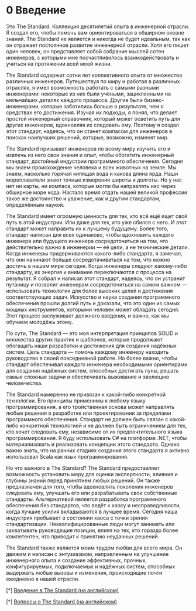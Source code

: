 # 0 Введение

Это The Standard. Коллекция десятилетий опыта в инженерной отрасли. Я создал его, чтобы помочь вам ориентироваться в обширном океане знаний. The Standard не является и никогда не будет идеальным, так как он отражает постоянное развитие инженерной отрасли. Хотя его пишет один человек, он представляет собой собрание мыслей сотен инженеров, с которыми мне посчастливилось взаимодействовать и учиться на протяжении всей моей жизни.

The Standard содержит сотни лет коллективного опыта от множества различных инженеров. Путешествуя по миру и работая в различных отраслях, я имел возможность работать с самыми разными инженерами: некоторые из них были учёными, зацикленными на мельчайших деталях каждого процесса. Другие были бизнес-инженерами, которые заботились больше о результате, чем о средствах его достижения. Изучая их подходы, я понял, что делает простой инженерный справочник, который может осветить путь для других инженеров, вдохновляя их следовать ему. Поэтому я создал этот стандарт, надеясь, что он станет компасом для инженеров в поисках наилучших решений, которые, возможно, изменят мир.

The Standard призывает инженеров по всему миру изучить его и извлечь из него свои знания и опыт, чтобы обогатить инженерный стандарт, достойный индустрии программного обеспечения. Сегодня мы знаем происхождение человека и всех животных на земле. Мы знаем, насколько горячая кипящая вода и какова длина ярда. Наши мореплаватели знают точные измерения широты и долготы. Но у нас нет ни карты, ни компаса, которые могли бы направлять нас через обширное море кода. Настало время отдать нашей великой профессии такое же достоинство и уважение, как и другим стандартам, определённым наукой.

The Standard имеет огромную ценность для тех, кто всё ещё ищет свой путь в этой индустрии. Или даже для тех, кто уже сбился с него. И этот стандарт может направить их к лучшему будущему. Более того, стандарт написан для всех одинаково, чтобы вдохновить каждого инженера или будущего инженера сосредоточиться на том, что действительно важно в инженерии — её цели, а не технические детали. Когда инженеры придерживаются какого-либо стандарта, я замечал, что они начинают больше сосредотачиваться на том, что можно достичь в нашем мире сегодня. Когда инженеры следуют какому-либо стандарту, их энергия и внимание переключаются с процесса на результат. Я собрал и написал этот стандарт, надеясь, что он устранит путаницу и позволит инженерам сосредоточиться на самом важном — использовать технологии для более высоких целей и достижения соответствующих задач. Искусство и наука создания программного обеспечения прошли долгий путь и доказали, что это один из самых мощных инструментов, которыми человек может обладать сегодня. Этот процесс заслуживает должного введения, и важно, как мы обучаем молодёжь этому.

По сути, The Standard — это моя интерпретация принципов SOLID и множества других практик и шаблонов, которые продолжают обогащать наши разработки и достижения для создания надёжных систем. Цель стандарта — помочь каждому инженеру находить руководство в своей повседневной работе. Но более важно, чтобы стандарт обеспечивал каждого инженера необходимыми ориентирами для создания надёжных систем, способных достигать луны, решать самые сложные задачи и обеспечивать выживание и эволюцию человечества.

The Standard намеренно не привязан к какой-либо конкретной технологии. Его принципы применимы к любому языку программирования, а его тройственная основа может направлять любые решения в разработке или проектировании за пределами программного обеспечения. Стандарт не должен быть связан с какой-либо конкретной технологией и не должен быть ограничением для тех, кто хочет следовать ему, независимо от их предпочтительного языка программирования. Я буду использовать C# на платформе .NET, чтобы материализовать и реализовать концепции этого стандарта. Однако важно знать, что на ранних стадиях создания этого стандарта я активно использовал Scala как язык программирования.

Но что важного в The Standard? The Standard предоставляет возможность установить меру для оценки экспертности, влияния и глубины знаний перед принятием любых решений. Он также предназначен для того, чтобы вдохновлять поколения инженеров следовать ему, улучшать его или разрабатывать свои собственные стандарты. Альтернативой является разработка программного обеспечения без стандартов, что ведёт к хаосу и несправедливости, когда лучшие усилия вкладываются в лучшее время. Сегодня наша индустрия пребывает в состоянии хаоса с точки зрения стандартизации. Неквалифицированные люди могут занимать или захватывать руководящие позиции, влияя на тех, кто гораздо более компетентен, что приводит к принятию неудачных решений.

The Standard также является моим трудом любви для всего мира. Он движим и написан с энтузиазмом, направленным на улучшение инженерного опыта и создание эффективных, прочных, конфигурируемых, подключаемых и надёжных систем, способных выдержать любые вызовы и изменения, происходящие почти ежедневно в нашей отрасли.

[*] [Введение в The Standard (на английском)](https://www.youtube.com/watch?v=8PveoymxCok)

[*] [Вопросы о The Standard (на английском)](https://www.youtube.com/watch?v=Au7G_y4BkbY)
